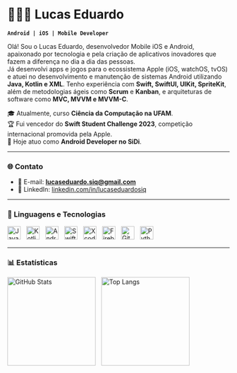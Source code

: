 # 👨🏻‍💻 Lucas Eduardo

**`Android | iOS | Mobile Developer`**

Olá! Sou o Lucas Eduardo, desenvolvedor Mobile iOS e Android, apaixonado por tecnologia e pela criação de aplicativos inovadores que fazem a diferença no dia a dia das pessoas. 
<br/>
Já desenvolvi apps e jogos para o ecossistema Apple (iOS, watchOS, tvOS) e atuei no desenvolvimento e manutenção de sistemas Android utilizando **Java, Kotlin e XML**. Tenho experiência com **Swift, SwiftUI, UIKit, SpriteKit**, além de metodologias ágeis como **Scrum** e **Kanban**, e arquiteturas de software como **MVC, MVVM e MVVM-C**.  

🎓 Atualmente, curso **Ciência da Computação na UFAM**.  
🏆 Fui vencedor do **Swift Student Challenge 2023**, competição internacional promovida pela Apple.  
💼 Hoje atuo como **Android Developer no SiDi**.  

---

### 🌐 Contato
- 📧 E-mail: **lucaseduardo.siq@gmail.com**  
- 💼 LinkedIn: [linkedin.com/in/lucaseduardosiq](https://www.linkedin.com/in/lucaseduardosiq)  

---

### 🤖 Linguagens e Tecnologias

<img align="left" alt="Java" title="Java" width="30px" style="padding-right: 10px;" src="https://cdn.jsdelivr.net/gh/devicons/devicon@latest/icons/java/java-original.svg"/>
<img align="left" alt="Kotlin" title="Kotlin" width="30px" style="padding-right: 10px;" src="https://cdn.jsdelivr.net/gh/devicons/devicon@latest/icons/kotlin/kotlin-original.svg"/>
<img align="left" alt="Android" title="Android" width="30px" style="padding-right: 10px;" src="https://cdn.jsdelivr.net/gh/devicons/devicon@latest/icons/android/android-original.svg"/>
<img align="left" alt="Swift" title="Swift" width="30px" style="padding-right: 10px;" src="https://cdn.jsdelivr.net/gh/devicons/devicon@latest/icons/swift/swift-original.svg"/>
<img align="left" alt="Xcode" title="Xcode" width="30px" style="padding-right: 10px;" src="https://cdn.jsdelivr.net/gh/devicons/devicon@latest/icons/xcode/xcode-original.svg"/>
<img align="left" alt="Firebase" title="Firebase" width="30px" style="padding-right: 10px;" src="https://cdn.jsdelivr.net/gh/devicons/devicon@latest/icons/firebase/firebase-plain.svg"/>
<img align="left" alt="Git" title="Git" width="30px" style="padding-right: 10px;" src="https://cdn.jsdelivr.net/gh/devicons/devicon@latest/icons/git/git-original.svg"/>
<img align="left" alt="Python" title="Python" width="30px" style="padding-right: 10px;" src="https://cdn.jsdelivr.net/gh/devicons/devicon@latest/icons/python/python-original.svg"/>

<br/>
<br/>

---

### 📊 Estatísticas

<p>
  <img 
    align="left" 
    alt="GitHub Stats" 
    height="200" 
    style="padding-right: 10px;" 
    src="https://github-readme-stats.vercel.app/api?username=Lucased22&show_icons=true&theme=tokyonight&include_all_commits=true&locale=pt-br" 
  />

  <img 
    align="left" 
    alt="Top Langs" 
    height="200" 
    src="https://github-readme-stats.vercel.app/api/top-langs/?username=Lucased22&theme=tokyonight&layout=compact&custom_title=Tecnologias&langs_count=9" 
  />
</p>

